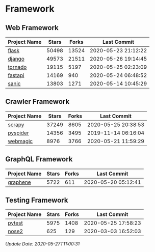 # Framework

## Web Framework

| Project Name | Stars | Forks | Last Commit |
| ------------ | ----- | ----- | ----------- |
| [flask](https://github.com/pallets/flask) | 50498 | 13524 | 2020-05-23 21:12:22 |
| [django](https://github.com/django/django) | 49573 | 21511 | 2020-05-26 19:14:45 |
| [tornado](https://github.com/tornadoweb/tornado) | 19115 | 5197 | 2020-05-25 02:23:09 |
| [fastapi](https://github.com/tiangolo/fastapi) | 14169 | 940 | 2020-05-24 06:48:52 |
| [sanic](https://github.com/huge-success/sanic) | 13803 | 1271 | 2020-05-14 10:45:29 |

## Crawler Framework

| Project Name | Stars | Forks | Last Commit |
| ------------ | ----- | ----- | ----------- |
| [scrapy](https://github.com/scrapy/scrapy) | 37249 | 8605 | 2020-05-25 20:38:53 |
| [pyspider](https://github.com/binux/pyspider) | 14356 | 3495 | 2019-11-14 06:16:04 |
| [webmagic](https://github.com/code4craft/webmagic) | 8976 | 3766 | 2020-05-21 11:59:29 |

## GraphQL Framework

| Project Name | Stars | Forks | Last Commit |
| ------------ | ----- | ----- | ----------- |
| [graphene](https://github.com/graphql-python/graphene) | 5722 | 611 | 2020-05-20 05:12:41 |

## Testing Framework

| Project Name | Stars | Forks | Last Commit |
| ------------ | ----- | ----- | ----------- |
| [pytest](https://github.com/pytest-dev/pytest) | 5975 | 1408 | 2020-05-25 17:58:23 |
| [nose2](https://github.com/nose-devs/nose2) | 625 | 129 | 2020-03-03 16:52:03 |

*Update Date: 2020-05-27T11:00:31*